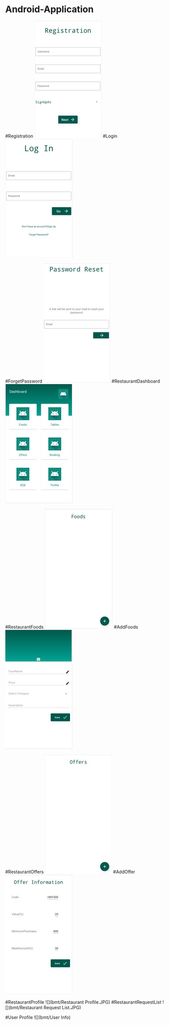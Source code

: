 # Android-Application


#Registration
![](bmt/Registration.JPG)
#Login
![](bmt/LogIn.JPG)

#ForgetPassword
![](bmt/ForgetPassword.JPG)
#RestaurantDashboard
![](bmt/Restaurant%20Dashboard.JPG)

#RestaurantFoods
![](bmt/RestaurantFoods.JPG)
#AddFoods
![](bmt/AddFood.JPG)

#RestaurantOffers
![](bmt/RestaurantOffers.JPG)
#AddOffer
![](bmt/AddOffer.JPG)

#RestaurantProfile
![](bmt/Restaurant Profile.JPG)
#RestaurantRequestList
![](bmt/Restaurant Request List.JPG)

#User Profile
![](bmt/User Info)

